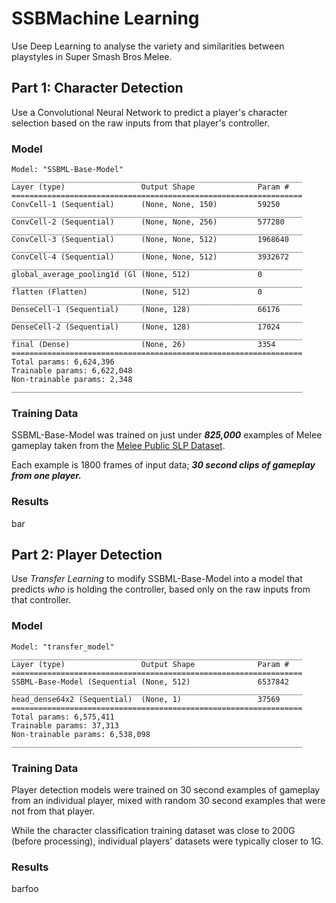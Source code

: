 # SSBMachine Learning

Use Deep Learning to analyse the variety and similarities between playstyles in Super Smash Bros Melee.

## Part 1: Character Detection
  
Use a Convolutional Neural Network to predict a player's character selection based on the raw inputs from that player's controller.

### Model

```
Model: "SSBML-Base-Model"
_________________________________________________________________
Layer (type)                 Output Shape              Param #   
=================================================================
ConvCell-1 (Sequential)      (None, None, 150)         59250     
_________________________________________________________________
ConvCell-2 (Sequential)      (None, None, 256)         577280    
_________________________________________________________________
ConvCell-3 (Sequential)      (None, None, 512)         1968640   
_________________________________________________________________
ConvCell-4 (Sequential)      (None, None, 512)         3932672   
_________________________________________________________________
global_average_pooling1d (Gl (None, 512)               0         
_________________________________________________________________
flatten (Flatten)            (None, 512)               0         
_________________________________________________________________
DenseCell-1 (Sequential)     (None, 128)               66176     
_________________________________________________________________
DenseCell-2 (Sequential)     (None, 128)               17024     
_________________________________________________________________
final (Dense)                (None, 26)                3354      
=================================================================
Total params: 6,624,396
Trainable params: 6,622,048
Non-trainable params: 2,348
_________________________________________________________________
```

### Training Data

SSBML-Base-Model was trained on just under ***825,000*** examples of Melee gameplay taken from the [Melee Public SLP Dataset](https://drive.google.com/file/d/1ab6ovA46tfiPZ2Y3a_yS1J3k3656yQ8f/view?usp=sharing). 

Each example is 1800 frames of input data; ***30 second clips of gameplay from one player.***

### Results

bar

## Part 2: Player Detection

Use *Transfer Learning* to modify SSBML-Base-Model into a model that predicts *who* is holding the controller, based only on the raw inputs from that controller.

### Model

```
Model: "transfer_model"
_________________________________________________________________
Layer (type)                 Output Shape              Param #   
=================================================================
SSBML-Base-Model (Sequential (None, 512)               6537842   
_________________________________________________________________
head_dense64x2 (Sequential)  (None, 1)                 37569     
=================================================================
Total params: 6,575,411
Trainable params: 37,313
Non-trainable params: 6,538,098
_________________________________________________________________
```

### Training Data

Player detection models were trained on 30 second examples of gameplay from an individual player,
mixed with random 30 second examples that were not from that player.

While the character classification training dataset was close to 200G (before processing), 
individual players' datasets were typically closer to 1G.

### Results

barfoo
